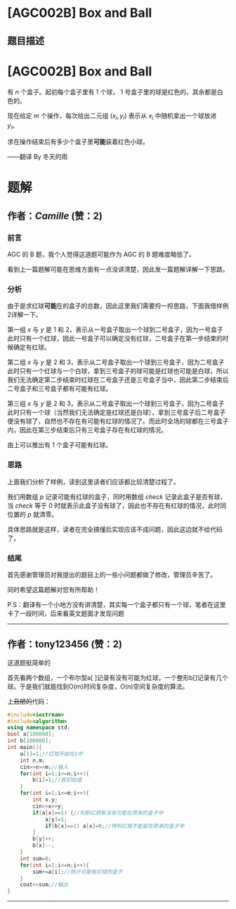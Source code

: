 # [AGC002B] Box and Ball

## 题目描述

# [AGC002B] Box and Ball


有 $n$ 个盒子。起初每个盒子里有 $1$ 个球， $1$ 号盒子里的球是红色的，其余都是白色的。

现在给定 $m$ 个操作，每次给出二元组 $(x_i,y_i)$ 表示从 $x_i$ 中随机拿出一个球放进 $y_i$。

求在操作结束后有多少个盒子里**可能**装着红色小球。

——翻译 By 冬天的雨

# 题解

## 作者：_Camille_ (赞：2)

### 前言

AGC 的 B 题，我个人觉得这道题可能作为 AGC 的 B 题难度略低了。

看到上一篇题解可能在思维方面有一点没讲清楚，因此发一篇题解详解一下思路。

### 分析

由于是求红球**可能**在的盒子的总数，因此这里我们需要捋一捋思路，下面我借样例2详解一下。

第一组 $x$ 与 $y$ 是 $1$ 和 $2$，表示从一号盒子取出一个球到二号盒子，因为一号盒子此时只有一个红球，因此一号盒子可以确定没有红球，二号盒子在第一步结束的时候确定有红球。

第二组 $x$ 与 $y$ 是 $2$ 和 $3$，表示从二号盒子取出一个球到三号盒子，因为二号盒子此时只有一个红球与一个白球，拿到三号盒子的球可能是红球也可能是白球，所以我们无法确定第二步结束时红球在二号盒子还是三号盒子当中，因此第二步结束后二号盒子和三号盒子都有可能有红球。

第三组 $x$ 与 $y$ 是 $2$ 和 $3$，表示从二号盒子取出一个球到三号盒子，因为二号盒子此时只有一个球（当然我们无法确定是红球还是白球），拿到三号盒子后二号盒子便没有球了，自然也不存在有可能有红球的情况了。而此时全场的球都在三号盒子内，因此在第三步结束后只有三号盒子存在有红球的情况。

由上可以推出有 $1$ 个盒子可能有红球。


### 思路

上面我们分析了样例，读到这里读者们应该都比较清楚过程了。

我们用数组 $p$ 记录可能有红球的盒子，同时用数组 $check$ 记录此盒子是否有球，当 $check$ 等于 $0$ 时就表示此盒子没有球了，因此也不存在有红球的情况，此时同位置的 $p$ 就清零。

具体思路就是这样，读者在完全搞懂后实现应该不成问题，因此这边就不给代码了。

### 结尾

首先感谢管理员对我提出的题目上的一些小问题都做了修改，管理员辛苦了。

同时希望这篇题解对您有所帮助！

P.S：翻译有一个小地方没有讲清楚，其实每一个盒子都只有一个球，笔者在这里卡了一段时间，后来看英文题面才发现问题

---

## 作者：tony123456 (赞：2)

这道题挺简单的

首先看两个数组，一个布尔型a[ ]记录有没有可能为红球，一个整形b[]记录有几个球。于是我们就能找到O(m)时间复杂度，O(n)空间复杂度的算法。

上~~丑陋的~~代码：
```cpp
#include<iostream>
#include<algorithm>
using namespace std;
bool a[100000];
int b[100000];
int main(){
    a[1]=1;//红球开始在1中
    int n,m;
    cin>>n>>m;//输入
    for(int i=1;i<=n;i++){
        b[i]=1;//赋初始值
    }
    for(int i=1;i<=m;i++){
        int x,y;
        cin>>x>>y;
        if(a[x]==1) {//判断红球有没有可能在原来的盒子中
            a[y]=1;
            if(b[x]==1) a[x]=0;//特判红球不能留在原来的盒子中
        }
        b[y]++;
        b[x]--;
    }
    int sum=0;
    for(int i=1;i<=n;i++){
        sum+=a[i];//统计可能有红球的盒子
    }
    cout<<sum;//输出
}
```

---

